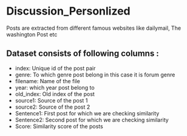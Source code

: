 # Discussion_Personlized
Posts are extracted from different famous websites like dailymail, The washington Post etc
## Dataset consists of following columns : 
- index: Unique id of the post pair
- genre: To which genre post belong in this case it is forum genre
- filename: Name of the file
- year: which year post belong to
- old_index: Old index of the post
- source1: Source of the post 1
- source2: Source of the post 2
- Sentence1: First post for which we are checking similarity
- Sentence2: Second post for which we are checking similarity
- Score: Similarity score of the posts
